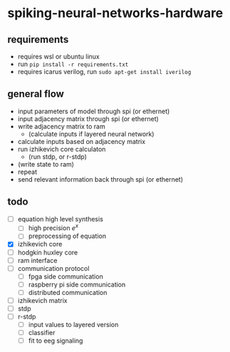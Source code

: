 # spiking-neural-networks-hardware

## requirements

- requires wsl or ubuntu linux
- run `pip install -r requirements.txt`
- requires icarus verilog, run `sudo apt-get install iverilog`

## general flow

- input parameters of model through spi (or ethernet)
- input adjacency matrix through spi (or ethernet)
- write adjacency matrix to ram
  - (calculate inputs if layered neural network)
- calculate inputs based on adjacency matrix
- run izhikevich core calculaton
  - (run stdp, or r-stdp)
- (write state to ram)
- repeat
- send relevant information back through spi (or ethernet)

## todo

- [ ] equation high level synthesis
  - [ ] high precision $e^x$
  - [ ] preprocessing of equation
- [x] izhikevich core
- [ ] hodgkin huxley core
- [ ] ram interface
- [ ] communication protocol
  - [ ] fpga side communication
  - [ ] raspberry pi side communication
  - [ ] distributed communication
- [ ] izhikevich matrix
- [ ] stdp
- [ ] r-stdp
  - [ ] input values to layered version
  - [ ] classifier
  - [ ] fit to eeg signaling
